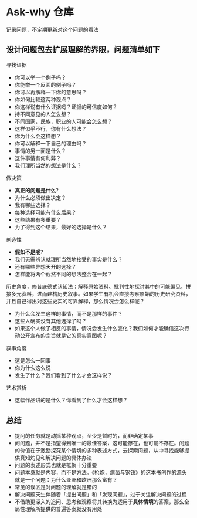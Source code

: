 # Ask-why 仓库
记录问题，不定期更新对这个问题的看法

## 设计问题包去扩展理解的界限，问题清单如下

寻找证据

- 你可以举一个例子吗？
- 你能举一个反面的例子吗？
- 你可以再解释一下你的意思吗？
- 你如何比较这两种观点？
- 你这样说有什么证据吗？证据的可信度如何？
- 持不同意见的人怎么想？
- 不同国家，民族，职业的人可能会怎么想？
- 这样似乎不行，你有什么想法？
- 你为什么会这样想？
- 你可以解释一下自己的理由吗？
- 事情的另一面是什么？
- 这件事情有何利弊？
- 我们理所当然的想法是什么？

做决策

- **真正的问题是什么**?
- 为什么必须做出决定？
- 我有哪些选择？
- 每种选择可能有什么后果？
- 这些结果有多重要？
- 为了得到这个结果，最好的选择是什么？

创造性

- **假如不是呢**?
- 我们无需辨认就理所当然地接受的事实是什么？
- 还有哪些异想天开的选择？
- 怎样能将两个截然不同的想法整合在一起？

历史角度，修昔底德式认知法：解释原始资料、批判性地探讨其中的可能偏见，拼接多元资料，进而建构历史叙事。如果学生有机会直接考察原始的历史研究资料，并且自己得出对这些史实的可靠解释，那么情况会怎么样呢？

- 为什么会发生这样的事情，而不是那样的事件？
- 这些人确实没有其他选择了吗？
- 如果这个人做了相反的事情，情况会发生什么变化？我们如何才能确信这次行动公开宣布的宗旨就是它的真实意图呢？


叙事角度

- 这是怎么一回事
- 你为什么这么说
- 发生了什么？我们看到了什么才会这样说？

艺术赏析

- 这幅作品讲的是什么？你看到了什么才会这样想？

## 总结

- 提问的任务就是动摇某种观点，至少是暂时的，而非确定某事
- 问问题，并不是指望得到唯一的最佳答案，这可能存在，也可能不存在。问题的价值在于激励探究某个情境的多种表述方式，去探索问题，从中寻找能够提供真知灼见和解决问题的具体办法
- 问题的表述形式也就是框架十分重要
- 问题本身就是内容，而不是方法。《枪炮，病菌与钢铁》的这本书创作的源头就是一个问题：为什么亚洲和欧洲那么富有？
- 常见的误区是对问题的理解就是错的
- 解决问题天生伴随着「提出问题」和「发现问题」，过于关注解决问题的过程
- 不借助更深入的追问、思考和观察将其转换为适用于**具体情境**的答案，那么全局性理解所提供的普遍答案就没有用处


